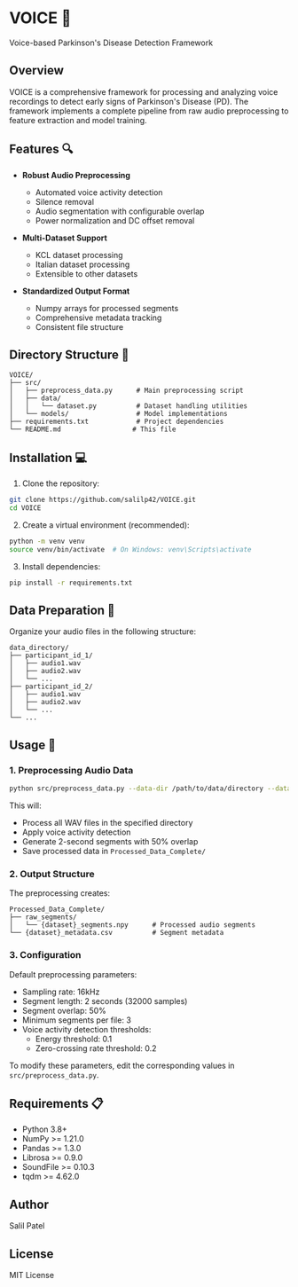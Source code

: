 # VOICE 🎤 

Voice-based Parkinson's Disease Detection Framework

## Overview

VOICE is a comprehensive framework for processing and analyzing voice recordings to detect early signs of Parkinson's Disease (PD). The framework implements a complete pipeline from raw audio preprocessing to feature extraction and model training.

## Features 🔍

- **Robust Audio Preprocessing**
  - Automated voice activity detection
  - Silence removal
  - Audio segmentation with configurable overlap
  - Power normalization and DC offset removal

- **Multi-Dataset Support**
  - KCL dataset processing
  - Italian dataset processing
  - Extensible to other datasets

- **Standardized Output Format**
  - Numpy arrays for processed segments
  - Comprehensive metadata tracking
  - Consistent file structure

## Directory Structure 📁

```
VOICE/
├── src/
│   ├── preprocess_data.py      # Main preprocessing script
│   ├── data/
│   │   └── dataset.py          # Dataset handling utilities
│   └── models/                 # Model implementations
├── requirements.txt            # Project dependencies
└── README.md                  # This file
```

## Installation 💻

1. Clone the repository:
```bash
git clone https://github.com/salilp42/VOICE.git
cd VOICE
```

2. Create a virtual environment (recommended):
```bash
python -m venv venv
source venv/bin/activate  # On Windows: venv\Scripts\activate
```

3. Install dependencies:
```bash
pip install -r requirements.txt
```

## Data Preparation 🔧

Organize your audio files in the following structure:
```
data_directory/
├── participant_id_1/
│   ├── audio1.wav
│   ├── audio2.wav
│   └── ...
├── participant_id_2/
│   ├── audio1.wav
│   ├── audio2.wav
│   └── ...
└── ...
```

## Usage 🚀

### 1. Preprocessing Audio Data

```bash
python src/preprocess_data.py --data-dir /path/to/data/directory --dataset [KCL|Italian]
```

This will:
- Process all WAV files in the specified directory
- Apply voice activity detection
- Generate 2-second segments with 50% overlap
- Save processed data in `Processed_Data_Complete/`

### 2. Output Structure

The preprocessing creates:
```
Processed_Data_Complete/
├── raw_segments/
│   └── {dataset}_segments.npy      # Processed audio segments
└── {dataset}_metadata.csv          # Segment metadata
```

### 3. Configuration

Default preprocessing parameters:
- Sampling rate: 16kHz
- Segment length: 2 seconds (32000 samples)
- Segment overlap: 50%
- Minimum segments per file: 3
- Voice activity detection thresholds:
  - Energy threshold: 0.1
  - Zero-crossing rate threshold: 0.2

To modify these parameters, edit the corresponding values in `src/preprocess_data.py`.

## Requirements 📋

- Python 3.8+
- NumPy >= 1.21.0
- Pandas >= 1.3.0
- Librosa >= 0.9.0
- SoundFile >= 0.10.3
- tqdm >= 4.62.0

## Author

Salil Patel

## License

MIT License 